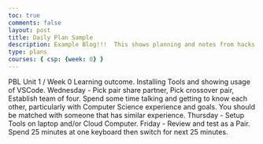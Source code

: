 ```yaml
---
toc: true
comments: false
layout: post
title: Daily Plan Sample
description: Example Blog!!!  This shows planning and notes from hacks.
type: plans
courses: { csp: {week: 0} }
---
```


PBL Unit 1 / Week 0
Learning outcome.  Installing Tools and showing usage of VSCode.
Wednesday - Pick pair share partner, Pick crossover pair, Establish team of four.  Spend some time talking and getting to know each other, particularly with Computer Science experience and goals.  You should be matched with someone that has similar experience.
Thursday - Setup Tools on laptop and/or Cloud Computer.
Friday - Review and test as a Pair. Spend 25 minutes at one keyboard then switch for next 25 minutes.
